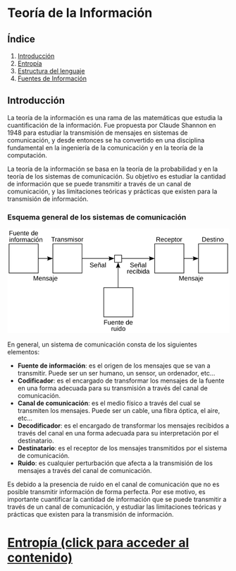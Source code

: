 # Teoría de la Información

## Índice

1. [Introducción](#introducción)
2. [Entropía](./2-entropia/README.md)
3. [Estructura del lenguaje](./3-estructura_lenguaje/README.md)
4. [Fuentes de Información](./4-fuentes_informacion/README.md)

## Introducción

La teoría de la información es una rama de las matemáticas que estudia la cuantificación de la información. Fue propuesta por Claude Shannon en 1948 para estudiar la transmisión de mensajes en sistemas de comunicación, y desde entonces se ha convertido en una disciplina fundamental en la ingeniería de la comunicación y en la teoría de la computación.

La teoría de la información se basa en la teoría de la probabilidad y en la teoría de los sistemas de comunicación. Su objetivo es estudiar la cantidad de información que se puede transmitir a través de un canal de comunicación, y las limitaciones teóricas y prácticas que existen para la transmisión de información.

### Esquema general de los sistemas de comunicación

![shannon_comms](../img/shannon_communication_system.svg)

En general, un sistema de comunicación consta de los siguientes elementos:

- **Fuente de información**: es el origen de los mensajes que se van a transmitir. Puede ser un ser humano, un sensor, un ordenador, etc...
- **Codificador**: es el encargado de transformar los mensajes de la fuente en una forma adecuada para su transmisión a través del canal de comunicación.
- **Canal de comunicación**: es el medio físico a través del cual se transmiten los mensajes. Puede ser un cable, una fibra óptica, el aire, etc...
- **Decodificador**: es el encargado de transformar los mensajes recibidos a través del canal en una forma adecuada para su interpretación por el destinatario.
- **Destinatario**: es el receptor de los mensajes transmitidos por el sistema de comunicación.
- **Ruido**: es cualquier perturbación que afecta a la transmisión de los mensajes a través del canal de comunicación.

Es debido a la presencia de ruido en el canal de comunicación que no es posible transmitir información de forma perfecta. Por ese motivo, es importante cuantificar la cantidad de información que se puede transmitir a través de un canal de comunicación, y estudiar las limitaciones teóricas y prácticas que existen para la transmisión de información.

# [Entropía (click para acceder al contenido)](./2-entropia/README.md)
